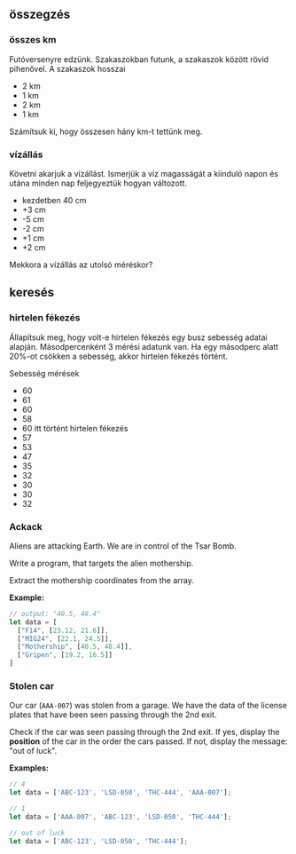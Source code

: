 ## összegzés

### összes km

Futóversenyre edzünk. Szakaszokban futunk, a szakaszok között rövid pihenővel.
A szakaszok hosszai
- 2 km
- 1 km
- 2 km
- 1 km

Számítsuk ki, hogy összesen hány km-t tettünk meg.

### vízállás

Követni akarjuk a vízállást. Ismerjük a víz magasságát a kiinduló napon és utána
minden nap feljegyeztük hogyan változott.
- kezdetben 40 cm
- +3 cm
- -5 cm
- -2 cm
- +1 cm
- +2 cm

Mekkora a vízállás az utolsó méréskor?


## keresés

### hirtelen fékezés

Állapítsuk meg, hogy volt-e hirtelen fékezés egy busz sebesség adatai alapján.
Másodpercenként 3 mérési adatunk van. Ha egy másodperc alatt 20%-ot csökken a
sebesség, akkor hirtelen fékezés történt.

Sebesség mérések
- 60
- 61
- 60
- 58
- 60  itt történt hirtelen fékezés
- 57
- 53
- 47
- 35
- 32
- 30
- 30
- 32

### Ackack

Aliens are attacking Earth. We are in control of the Tsar Bomb.

Write a program, that targets the alien mothership.

Extract the mothership coordinates from the array.

**Example:**

```js
// output: "40.5, 48.4"
let data = [
  ["F14", [23.12, 21.6]],
  ["MIG24", [22.1, 24.5]],
  ["Mothership", [40.5, 48.4]],  
  ["Gripen", [19.2, 16.5]]
]
```

### Stolen car

Our car (`AAA-007`) was stolen from a garage. We have the data of the license plates that
have been seen passing through the 2nd exit.

Check if the car was seen passing through the 2nd exit. If yes, display the
**position** of the car in the order the cars passed. If not, display the message:
"out of luck".

**Examples:**

```js
// 4
let data = ['ABC-123', 'LSD-050', 'THC-444', 'AAA-007'];
```

```js
// 1
let data = ['AAA-007', 'ABC-123', 'LSD-050', 'THC-444'];
```

```js
// out of luck
let data = ['ABC-123', 'LSD-050', 'THC-444'];
```